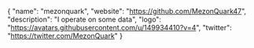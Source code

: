 {
  "name": "mezonquark",
  "website": "https://github.com/MezonQuark47",
  "description": "I operate on some data",
  "logo": "https://avatars.githubusercontent.com/u/149934410?v=4",
  "twitter": "https://twitter.com/MezonQuark"
}
